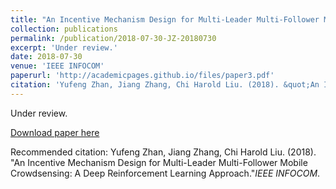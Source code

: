 ```yaml
---
title: "An Incentive Mechanism Design for Multi-Leader Multi-Follower Mobile Crowdsensing: A Deep Reinforcement Learning Approach"
collection: publications
permalink: /publication/2018-07-30-JZ-20180730
excerpt: 'Under review.'
date: 2018-07-30
venue: 'IEEE INFOCOM'
paperurl: 'http://academicpages.github.io/files/paper3.pdf'
citation: 'Yufeng Zhan, Jiang Zhang, Chi Harold Liu. (2018). &quot;An Incentive Mechanism Design for Multi-Leader Multi-Follower Mobile Crowdsensing: A Deep Reinforcement Learning Approach.&quot;<i>IEEE INFOCOM</i>.'
---
```

Under review.

[Download paper here](http://academicpages.github.io/files/paper3.pdf)

Recommended citation: Yufeng Zhan, Jiang Zhang, Chi Harold Liu. (2018). "An Incentive Mechanism Design for Multi-Leader Multi-Follower Mobile Crowdsensing: A Deep Reinforcement Learning Approach."<i>IEEE INFOCOM</i>.